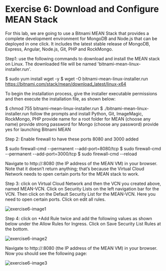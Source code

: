 # Exercise 6: Download and Configure MEAN Stack

For this lab, we are going to use a Bitnami MEAN Stack that provides a complete development environment for MongoDB and Node.js that can be deployed in one click. It includes the latest stable release of MongoDB, Express, Angular, Node.js, Git, PHP and RockMongo.

Step1: use the following commands to download and install the MEAN stack on Linux. The downloaded file will be named 'bitnami-mean-linux-installer.run'.

$ sudo yum install wget -y
$ wget -O bitnami-mean-linux-installer.run https://bitnami.com/stack/mean/download_latest/linux-x64

To begin the installation process, give the installer executable permissions and then execute the installation file, as shown below:

$ chmod 755 bitnami-mean-linux-installer.run
$ ./bitnami-mean-linux-installer.run
follow the prompts and install Python, Git, ImageMagic, RockMongo, PHP
provide name for a root folder for MEAN (choose any name)
provide strong password for Mongo (choose any password)
provide yes for launching Bitnami MEAN

Step 2: Enable firewall to have these ports 8080 and 3000 added

$ sudo firewall-cmd --permanent --add-port=8080/tcp
$ sudo firewall-cmd --permanent --add-port=3000/tcp
$ sudo firewall-cmd --reload

Navigate to http://<ipaddress>:8080  (the IP address of the MEAN VM) in your browser. Note that it doesn’t return anything; that’s because the Virtual Cloud Network needs to open certain ports for the MEAN stack to work.  

Step 3: click on Virtual Cloud Network and then the VCN you created above, named MEAN-VCN. Click on Security Lists on the left navigation bar for the VCN. Then click on the Default Security List for the MEAN-VCN. Here you need to open certain ports. Click on edit all rules. 

![exercise6-image1](https://cloud.githubusercontent.com/assets/15100739/24787333/a4d0d6b6-1b1c-11e7-9cb9-6d717c2226d9.PNG)
 
Step 4: click on +Add Rule twice and add the following values as shown below under the Allow Rules for Ingress. Click on Save Security List Rules at the bottom. 

![exercise6-image2](https://cloud.githubusercontent.com/assets/15100739/24787372/cc89adf4-1b1c-11e7-816b-690314a5ff21.PNG)

Navigate to http://<ipaddress>:8080  (the IP address of the MEAN VM) in your browser. Now you should see the following page: 

![exercise6-image3](https://cloud.githubusercontent.com/assets/15100739/24787382/dd1a6c94-1b1c-11e7-8cc9-679ebd156c75.PNG)

